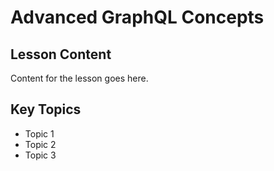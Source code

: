 # Advanced GraphQL Concepts

## Lesson Content
Content for the lesson goes here.

## Key Topics
- Topic 1
- Topic 2
- Topic 3
